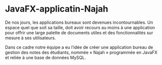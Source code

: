 # JavaFX-applicatin-Najah
<p>
       De nos jours, les applications bureaux sont devenues incontournables. Un espace quel que soit sa taille, doit avoir recours au moins à une application pour offrir une large palette de documents utiles et des fonctionnalités sur mesure à ses utilisateurs. 
       </p>
       <p>
       Dans ce cadre notre équipe a eu l’idée de créer une application bureau de gestion des notes des étudiants, nommée « Najah » programmée en JavaFX et reliée à une base de données MySQL. 
       </p>
